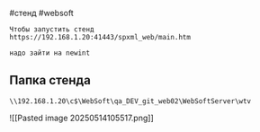 #стенд #websoft 

```
Чтобы запустить стенд
https://192.168.1.20:41443/spxml_web/main.htm

надо зайти на newint
```

## Папка стенда
```
\\192.168.1.20\c$\WebSoft\qa_DEV_git_web02\WebSoftServer\wtv
```

![[Pasted image 20250514105517.png]]